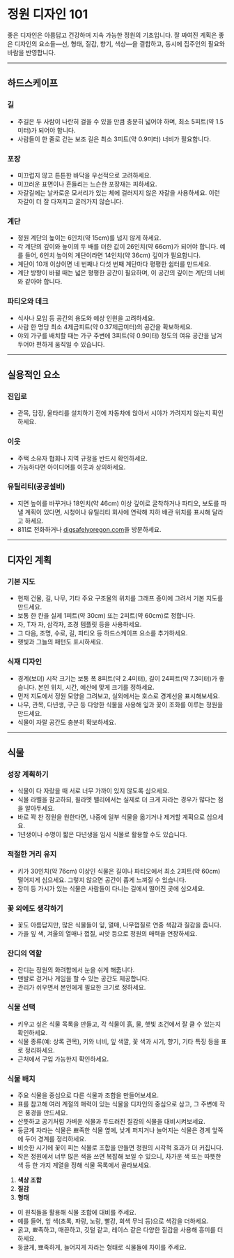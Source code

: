 # 정원 디자인 101

좋은 디자인은 아름답고 건강하며 지속 가능한 정원의 기초입니다. 잘 짜여진 계획은 좋은 디자인의 요소들—선, 형태, 질감, 향기, 색상—을 결합하고, 동시에 집주인의 필요와 바람을 반영합니다.

---

## 하드스케이프

### 길

- 주길은 두 사람이 나란히 걸을 수 있을 만큼 충분히 넓어야 하며, 최소 5피트(약 1.5미터)가 되어야 합니다.
- 사람들이 한 줄로 걷는 보조 길은 최소 3피트(약 0.9미터) 너비가 필요합니다.

### 포장

- 미끄럽지 않고 튼튼한 바닥을 우선적으로 고려하세요.
- 미끄러운 표면이나 흔들리는 느슨한 포장재는 피하세요.
- 자갈길에는 날카로운 모서리가 있는 체에 걸러지지 않은 자갈을 사용하세요. 이런 자갈이 더 잘 다져지고 굴러가지 않습니다.

### 계단

- 정원 계단의 높이는 6인치(약 15cm)를 넘지 않게 하세요.
- 각 계단의 깊이와 높이의 두 배를 더한 값이 26인치(약 66cm)가 되어야 합니다. 예를 들어, 6인치 높이의 계단이라면 14인치(약 36cm) 깊이가 필요합니다.
- 계단이 10개 이상이면 네 번째나 다섯 번째 계단마다 평평한 쉼터를 만드세요.
- 계단 방향이 바뀔 때는 넓은 평평한 공간이 필요하며, 이 공간의 깊이는 계단의 너비와 같아야 합니다.

### 파티오와 데크

- 식사나 모임 등 공간의 용도와 예상 인원을 고려하세요.
- 사람 한 명당 최소 4제곱피트(약 0.37제곱미터)의 공간을 확보하세요.
- 야외 가구를 배치할 때는 가구 주변에 3피트(약 0.9미터) 정도의 여유 공간을 남겨두어야 편하게 움직일 수 있습니다.

---

## 실용적인 요소

### 진입로

- 관목, 담장, 울타리를 설치하기 전에 자동차에 앉아서 시야가 가려지지 않는지 확인하세요.

### 이웃

- 주택 소유자 협회나 지역 규정을 반드시 확인하세요.
- 가능하다면 아이디어를 이웃과 상의하세요.

### 유틸리티(공공설비)

- 지면 높이를 바꾸거나 18인치(약 46cm) 이상 깊이로 굴착하거나 파티오, 보도를 파낼 계획이 있다면, 시청이나 유틸리티 회사에 연락해 지하 배관 위치를 표시해 달라고 하세요.
- 811로 전화하거나 [digsafelyoregon.com](https://digsafelyoregon.com)을 방문하세요.

---

## 디자인 계획

### 기본 지도

- 현재 건물, 길, 나무, 기타 주요 구조물의 위치를 그래프 종이에 그려서 기본 지도를 만드세요.
- 보통 한 칸을 실제 1피트(약 30cm) 또는 2피트(약 60cm)로 정합니다.
- 자, T자 자, 삼각자, 조경 템플릿 등을 사용하세요.
- 그 다음, 조명, 수로, 길, 파티오 등 하드스케이프 요소를 추가하세요.
- 햇빛과 그늘의 패턴도 표시하세요.

### 식재 디자인

- 경계(보더) 시작 크기는 보통 폭 8피트(약 2.4미터), 길이 24피트(약 7.3미터)가 좋습니다. 본인 위치, 시간, 예산에 맞게 크기를 정하세요.
- 먼저 지도에서 정원 모양을 그려보고, 실외에서는 호스로 경계선을 표시해보세요.
- 나무, 관목, 다년생, 구근 등 다양한 식물을 사용해 잎과 꽃이 조화를 이루는 정원을 만드세요.
- 식물이 자랄 공간도 충분히 확보하세요.

---

## 식물

### 성장 계획하기

- 식물이 다 자랐을 때 서로 너무 가까이 있지 않도록 심으세요.
- 식물 라벨을 참고하되, 윌라멧 밸리에서는 실제로 더 크게 자라는 경우가 많다는 점을 알아두세요.
- 바로 꽉 찬 정원을 원한다면, 나중에 일부 식물을 옮기거나 제거할 계획으로 심으세요.
- 1년생이나 수명이 짧은 다년생을 임시 식물로 활용할 수도 있습니다.

### 적절한 거리 유지

- 키가 30인치(약 76cm) 이상인 식물은 길이나 파티오에서 최소 2피트(약 60cm) 떨어지게 심으세요. 그렇지 않으면 공간이 좁게 느껴질 수 있습니다.
- 장미 등 가시가 있는 식물은 사람들이 다니는 길에서 떨어진 곳에 심으세요.

### 꽃 외에도 생각하기

- 꽃도 아름답지만, 많은 식물들이 잎, 열매, 나무껍질로 연중 색감과 질감을 줍니다.
- 가을 잎 색, 겨울의 열매나 껍질, 씨앗 등으로 정원의 매력을 연장하세요.

### 잔디의 역할

- 잔디는 정원의 화려함에서 눈을 쉬게 해줍니다.
- 맨발로 걷거나 게임을 할 수 있는 공간도 제공합니다.
- 관리가 쉬우면서 본인에게 필요한 크기로 정하세요.

### 식물 선택

- 키우고 싶은 식물 목록을 만들고, 각 식물이 흙, 물, 햇빛 조건에서 잘 클 수 있는지 확인하세요.
- 식물 종류(예: 상록 관목), 키와 너비, 잎 색깔, 꽃 색과 시기, 향기, 기타 특징 등을 표로 정리하세요.
- 근처에서 구입 가능한지 확인하세요.

### 식물 배치

- 주요 식물을 중심으로 다른 식물과 조합을 만들어보세요.
- 표를 참고해 여러 계절의 매력이 있는 식물을 디자인의 중심으로 삼고, 그 주변에 작은 풍경을 만드세요.
- 산뜻하고 공기처럼 가벼운 식물과 두드러진 질감의 식물을 대비시켜보세요.
- 둥글게 자라는 식물은 뾰족한 식물 옆에, 낮게 퍼지거나 늘어지는 식물은 경계 앞쪽에 두어 경계를 정리하세요.
- 비슷한 시기에 꽃이 피는 식물로 조합을 만들면 정원의 시각적 효과가 더 커집니다.
- 작은 정원에서 너무 많은 색을 쓰면 복잡해 보일 수 있으니, 차가운 색 또는 따뜻한 색 등 한 가지 계열을 정해 식물 목록에서 골라보세요.


1. **색상 조합**
2. **질감**
3. **형태**

- 이 원칙들을 활용해 식물 조합에 대비를 주세요.
- 예를 들어, 잎 색(초록, 파랑, 노랑, 빨강, 회색 무늬 등)으로 색감을 더하세요.
- 굵고, 뾰족하고, 매끈하고, 깃털 같고, 레이스 같은 다양한 질감을 사용해 흥미를 더하세요.
- 둥글게, 뾰족하게, 늘어지게 자라는 형태로 식물들에 차이를 주세요.

